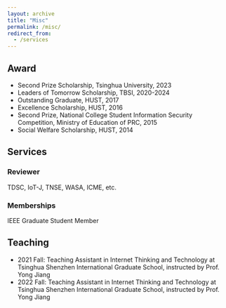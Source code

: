 ```yaml
---
layout: archive
title: "Misc"
permalink: /misc/
redirect_from:
  - /services
---
```


## Award

* Second Prize Scholarship, Tsinghua University, 2023
* Leaders of Tomorrow Scholarship, TBSI, 2020-2024
* Outstanding Graduate, HUST, 2017
* Excellence Scholarship, HUST, 2016
* Second Prize, National College Student Information Security Competition, Ministry of Education of PRC, 2015
* Social Welfare Scholarship, HUST, 2014

## Services

### Reviewer
TDSC, IoT-J, TNSE, WASA, ICME, etc.

### Memberships
IEEE Graduate Student Member

## Teaching

* 2021 Fall: Teaching Assistant in Internet Thinking and Technology at Tsinghua Shenzhen International Graduate School, instructed by Prof. Yong Jiang
* 2022 Fall: Teaching Assistant in Internet Thinking and Technology at Tsinghua Shenzhen International Graduate School, instructed by Prof. Yong Jiang


